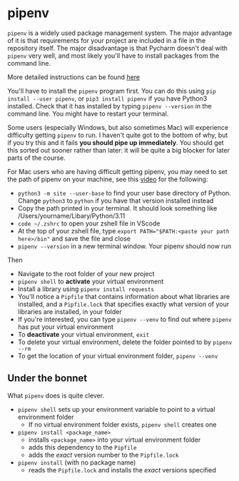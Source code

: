 # pipenv

`pipenv` is a widely used package management system. The major advantage of it is that requirements for your project are included in a file in the repository itself. The major disadvantage is that Pycharm doesn't deal with `pipenv` very well, and most likely you'll have to install packages from the command line.

More detailed instructions can be found [here](https://pipenv.pypa.io/en/latest/)

You'll have to install the `pipenv` program first. You can do this using `pip install --user pipenv`, or `pip3 install pipenv` if you have Python3 installed. Check that it has installed by typing `pipenv --version` in the command line. You might have to restart your terminal.

Some users (especially Windows, but also sometimes Mac) will experience difficulty getting `pipenv` to run. I haven't quite got to the bottom of why, but if you try this and it fails **you should pipe up immediately**. You should get this sorted out sooner rather than later: it will be quite a big blocker for later parts of the course.

For Mac users who are having difficult getting pipenv, you may need to set the path of pipenv on your machine, see this [video](https://www.youtube.com/watch?v=Bzn_MZ0tNXU) for the following:

* `python3 -m site --user-base` to find your user base directory of Python. Change `python3` to `python` if you have that version installed instead
* Copy the path printed in your terminal. It should look something like /Users/yourname/Libary/Python/3.11
* `code ~/.zshrc` to open your zshell file in VScode
* At the top of your zshell file, type `export PATH="$PATH:<paste your path here>/bin"` and save the file and close
* `pipenv --version` in a new terminal window. Your pipenv should now run

Then

* Navigate to the root folder of your new project
* `pipenv shell` to **activate** your virtual environment
* Install a library using `pipenv install requests`
* You'll notice a `Pipfile` that contains information about what libraries are installed, and a `Pipfile.lock` that specifies exactly what version of your libraries are installed, in your folder
* If you're interested, you can type `pipenv --venv` to find out where `pipenv` has put your virtual environment
* To **deactivate** your virtual environment, `exit`
* To delete your virtual environment, delete the folder pointed to by `pipenv --rm`
* To get the location of your virtual environment folder, `pipenv --venv`

## Under the bonnet

What `pipenv` does is quite clever.
* `pipenv shell` sets up your environment variable to point to a virtual environment folder
  * If no virtual environment folder exists, `pipenv shell` creates one
* `pipenv install <package_name>`
  * installs `<package_name>` into your virtual environment folder
  * adds this dependency to the `Pipfile`
  * adds the *exact* version number to the `Pipfile.lock`
* `pipenv install` (with no package name)
  * reads the `Pipfile.lock` and installs the *exact* versions specified
